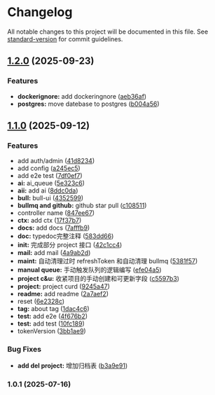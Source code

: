 # Changelog

All notable changes to this project will be documented in this file. See [standard-version](https://github.com/conventional-changelog/standard-version) for commit guidelines.

## [1.2.0](https://github.com/awillheartwu/github-star-organizer-backend/compare/v1.1.0...v1.2.0) (2025-09-23)


### Features

* **dockerignore:** add dockeringnore ([aeb36af](https://github.com/awillheartwu/github-star-organizer-backend/commit/aeb36af3c78ace48e63d898462ec4fbdc81b71ae))
* **postgres:** move datebase to postgres ([b004a56](https://github.com/awillheartwu/github-star-organizer-backend/commit/b004a5698ee713b567cf9ab47da65b2f9eac8e5e))

## [1.1.0](https://github.com/awillheartwu/github-star-organizer-backend/compare/v1.0.1...v1.1.0) (2025-09-12)


### Features

* add auth/admin ([41d8234](https://github.com/awillheartwu/github-star-organizer-backend/commit/41d8234293cb9f88c76944b83188e6fe441af80b))
* add config ([a245ec5](https://github.com/awillheartwu/github-star-organizer-backend/commit/a245ec5726d7808dd56f23056d93017fac9accc0))
* add e2e test ([7df0ef7](https://github.com/awillheartwu/github-star-organizer-backend/commit/7df0ef7d3ee3150c517986fcdd753111086ef4b5))
* **ai:** ai_queue ([5e323c6](https://github.com/awillheartwu/github-star-organizer-backend/commit/5e323c6bb04dc7465693fc14d7172b1ec3d66ba9))
* **aii:** add ai ([8ddc0da](https://github.com/awillheartwu/github-star-organizer-backend/commit/8ddc0da3ad69040ce2f46e54a7ff3ba5fa670f8d))
* **bull:** bull-ui ([4352599](https://github.com/awillheartwu/github-star-organizer-backend/commit/4352599ac2eb8ac9161874421cab19f1d3be1750))
* **bullmq and github:** github star pull ([c108511](https://github.com/awillheartwu/github-star-organizer-backend/commit/c1085110df22ade1b298481e086557d18a0e2012))
* controller name ([847ee67](https://github.com/awillheartwu/github-star-organizer-backend/commit/847ee67489f7a8234b71e231ee6e3ad5b2c2d94f))
* **ctx:** add ctx ([17f37b7](https://github.com/awillheartwu/github-star-organizer-backend/commit/17f37b7b183229f967fd2e358f6bc1f209b26bfd))
* **docs:** add docs ([7afffb9](https://github.com/awillheartwu/github-star-organizer-backend/commit/7afffb9eb67d83cd0d2768f61b78daf7e4a2c730))
* **doc:** typedoc完整注释 ([583dd66](https://github.com/awillheartwu/github-star-organizer-backend/commit/583dd6665b93524cf3d00f6b35a98e204c4bde33))
* **init:** 完成部分 project 接口 ([42c1cc4](https://github.com/awillheartwu/github-star-organizer-backend/commit/42c1cc4abf5cebc670bac0cc8e315725e2d73c47))
* **mail:** add mail ([4a9ab2d](https://github.com/awillheartwu/github-star-organizer-backend/commit/4a9ab2dab4bff6a4a73aead6835d1d67abe6ab94))
* **maint:** 自动清理过时 refreshToken 和自动清理 bullmq ([5381f57](https://github.com/awillheartwu/github-star-organizer-backend/commit/5381f57404dc7accb2c0d06d5a9115e7acc783e9))
* **manual queue:** 手动触发队列的逻辑编写 ([efe04a5](https://github.com/awillheartwu/github-star-organizer-backend/commit/efe04a5428621b4dc1b9e27e755b66b6a1ac1f5d))
* **project c&u:** 收紧项目的手动创建和可更新字段 ([c5597b3](https://github.com/awillheartwu/github-star-organizer-backend/commit/c5597b3572a5c30646619936639ca6b9196f2539))
* **project:** project curd ([9245a47](https://github.com/awillheartwu/github-star-organizer-backend/commit/9245a47cd7f11d31ca41f9a0efb1f170bb9d42de))
* **readme:** add readme ([2a7aef2](https://github.com/awillheartwu/github-star-organizer-backend/commit/2a7aef2c583f97374bcf26b42bb05caeb41ee0a8))
* reset ([6e2328c](https://github.com/awillheartwu/github-star-organizer-backend/commit/6e2328ccb1cbb6dd4eac34516e065d236ff87470))
* **tag:** about tag ([1dac4c6](https://github.com/awillheartwu/github-star-organizer-backend/commit/1dac4c669cbe50e57633a57ac4943142270d3ef8))
* **test:** add e2e ([4f676b2](https://github.com/awillheartwu/github-star-organizer-backend/commit/4f676b2a888f2703ac816587fd9681cf07d86c73))
* **test:** add test ([10fc189](https://github.com/awillheartwu/github-star-organizer-backend/commit/10fc18993d7af0de5e855f922732100dded68b6e))
* tokenVersion ([3bb1ae9](https://github.com/awillheartwu/github-star-organizer-backend/commit/3bb1ae9daec8c82baad01ddfb5682e9aaeb1d4cd))


### Bug Fixes

* **add del project:** 增加归档表 ([b3a9e91](https://github.com/awillheartwu/github-star-organizer-backend/commit/b3a9e91b999c7804cc2dca22d50b025dd5595e39))

### 1.0.1 (2025-07-16)
